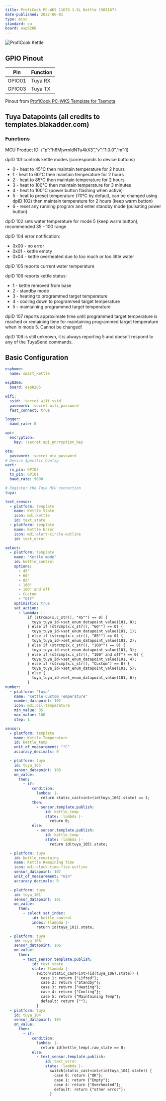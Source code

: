 ```yaml
---
title: ProfiCook PC-WKS 1167G 1.5L Kettle (501167)
date-published: 2022-06-01
type: misc
standard: eu
board: esp8266
---
```


![ProfiCook Kettle](device.jpg "ProfiCook Kettle")

## GPIO Pinout

| Pin    | Function                              |
| ------ | ------------------------------------- |
| GPIO01 | Tuya RX                               |
| GPIO03 | Tuya TX                               |

Pinout from [ProfiCook PC-WKS Template for Tasmota](https://templates.blakadder.com/proficook_PC-WKS_1167.html)

## Tuya Datapoints (all credits to templates.blakadder.com)

### Functions

MCU Product ID: {“p”:”h6MjwrnldNTu4kX3”,”v”:”1.0.0”,”m”:1}

dpID 101 controls kettle modes (corresponds to device buttons)

- 0 - heat to 45°C then maintain temperature for 2 hours
- 1 - heat to 60°C then maintain temperature for 2 hours
- 2 - heat to 85°C then maintain temperature for 2 hours
- 3 - heat to 100°C then maintain temperature for 3 minutes
- 4 - heat to 100°C (power button flashing when active)
- 5 - heat to preset temperature (70°C by default, can be changed using dpID 102) then maintain temperature for 2 hours (keep warm button)
- 6 - reset any running program and enter standby mode (pulsating power button)

dpID 102 sets water temperature for mode 5 (keep warm button), recommended 35 - 100 range

dpID 104 error notification:

- 0x00 - no error
- 0x01 - kettle empty
- 0x04 - kettle overheated due to too much or too little water

dpID 105 reports current water temperature

dpID 106 reports kettle status:

- 1 - kettle removed from base
- 2 - standby mode
- 3 - heating to programmed target temperature
- 4 - cooling down to programmed target temperature
- 5 - maintaining programmed target temperature

dpID 107 reports approximate time until programmed target temperature is reached or remaining time for maintaining programmed target temperature when in mode 5. Cannot be changed!

dpID 108 is still unknown, it is always reporting 5 and doesn’t respond to any of the TuyaSend commands.

## Basic Configuration

```yaml
esphome:
  name: smart_kettle

esp8266:
  board: esp8285

wifi:
  ssid: !secret wifi_ssid
  password: !secret wifi_password
  fast_connect: true

logger:
  baud_rate: 0

api:
  encryption:
    key: !secret api_encryption_key

ota:
  password: !secret ota_password
# Device Specific Config
uart:
  rx_pin: GPIO3
  tx_pin: GPIO1
  baud_rate: 9600

# Register the Tuya MCU connection
tuya:

text_sensor:
  - platform: template
    name: Kettle State
    icon: mdi:kettle
    id: text_state
  - platform: template
    name: Kettle Error
    icon: mdi:alert-circle-outline
    id: text_error

select:
  - platform: template
    name: "Kettle mode"
    id: kettle_control
    options:
      - 45°
      - 60°
      - 85°
      - 100°
      - 100° and off
      - Custom
      - "Off"
    optimistic: true
    set_action:
      - lambda: |-
          if (strcmp(x.c_str(), "45°") == 0) {
            tuya_tuya_id->set_enum_datapoint_value(101, 0);
          } else if (strcmp(x.c_str(), "60°") == 0) {
            tuya_tuya_id->set_enum_datapoint_value(101, 1);
          } else if (strcmp(x.c_str(), "85°") == 0) {
            tuya_tuya_id->set_enum_datapoint_value(101, 2);
          } else if (strcmp(x.c_str(), "100°") == 0) {
            tuya_tuya_id->set_enum_datapoint_value(101, 3);
          } else if (strcmp(x.c_str(), "100° and off") == 0) {
            tuya_tuya_id->set_enum_datapoint_value(101, 4);
          } else if (strcmp(x.c_str(), "Custom") == 0) {
            tuya_tuya_id->set_enum_datapoint_value(101, 5);
          } else {
            tuya_tuya_id->set_enum_datapoint_value(101, 6);
          }
number:
  - platform: "tuya"
    name: "Kettle Custom Temperature"
    number_datapoint: 102
    icon: mdi:oil-temperature
    min_value: 35
    max_value: 100
    step: 1

sensor:
  - platform: template
    name: Kettle Temperature
    id: kettle_temp
    unit_of_measurement: "°C"
    accuracy_decimals: 0

  - platform: tuya
    id: tuya_105
    sensor_datapoint: 105
    on_value:
      then:
        - if:
            condition:
              lambda: |-
                return static_cast<int>(id(tuya_106).state) == 1;
            then:
              - sensor.template.publish:
                  id: kettle_temp
                  state: !lambda |-
                    return 0;
            else:
              - sensor.template.publish:
                  id: kettle_temp
                  state: !lambda |-
                    return id(tuya_105).state;

  - platform: tuya
    id: kettle_remaining
    name: Kettle Remaining Time
    icon: mdi:clock-time-five-outline
    sensor_datapoint: 107
    unit_of_measurement: "min"
    accuracy_decimals: 0

  - platform: tuya
    id: tuya_101
    sensor_datapoint: 101
    on_value:
      then:
        - select.set_index:
            id: kettle_control
            index: !lambda |-
              return id(tuya_101).state;

  - platform: tuya
    id: tuya_106
    sensor_datapoint: 106
    on_value:
      then:
        - text_sensor.template.publish:
            id: text_state
            state: !lambda |-
              switch(static_cast<int>(id(tuya_106).state)) {
                case 1: return {"Lifted"};
                case 2: return {"Standby"};
                case 3: return {"Heating"};
                case 4: return {"Cooling"};
                case 5: return {"Maintaining Temp"};
                default: return {""};
              }
  - platform: tuya
    id: tuya_104
    sensor_datapoint: 104
    on_value:
      then:
        - if:
            condition:
              lambda: |-
                return id(kettle_temp).raw_state == 0;
            else:
              - text_sensor.template.publish:
                  id: text_error
                  state: !lambda |-
                    switch(static_cast<int>(id(tuya_104).state)) {
                      case 0: return {"OK"};
                      case 1: return {"Empty"};
                      case 4: return {"Overheated"};
                      default: return {"other error"};
                    }

```
